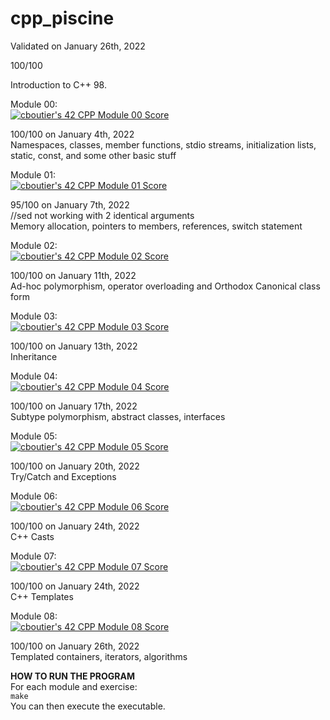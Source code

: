 # cpp_piscine

Validated on January 26th, 2022

100/100 

Introduction to C++ 98.  

Module 00:  
[![cboutier's 42 CPP Module 00 Score](https://badge42.vercel.app/api/v2/cl1f9y1k8000609jsc4a29jay/project/2449786)](https://github.com/JaeSeoKim/badge42)

100/100 on January 4th, 2022  
Namespaces, classes, member functions, stdio streams, initialization lists, static, const, and some other basic stuff  

Module 01:  
[![cboutier's 42 CPP Module 01 Score](https://badge42.vercel.app/api/v2/cl1f9y1k8000609jsc4a29jay/project/2450941)](https://github.com/JaeSeoKim/badge42)

95/100 on January 7th, 2022  
//sed not working with 2 identical arguments  
Memory allocation, pointers to members, references, switch statement

Module 02:  
[![cboutier's 42 CPP Module 02 Score](https://badge42.vercel.app/api/v2/cl1f9y1k8000609jsc4a29jay/project/2453741)](https://github.com/JaeSeoKim/badge42)

100/100 on January 11th, 2022  
Ad-hoc polymorphism, operator overloading and Orthodox Canonical class form

Module 03:  
[![cboutier's 42 CPP Module 03 Score](https://badge42.vercel.app/api/v2/cl1f9y1k8000609jsc4a29jay/project/2456991)](https://github.com/JaeSeoKim/badge42)

100/100 on January 13th, 2022  
Inheritance

Module 04:  
[![cboutier's 42 CPP Module 04 Score](https://badge42.vercel.app/api/v2/cl1f9y1k8000609jsc4a29jay/project/2458137)](https://github.com/JaeSeoKim/badge42)

100/100 on January 17th, 2022  
Subtype polymorphism, abstract classes, interfaces

Module 05:  
[![cboutier's 42 CPP Module 05 Score](https://badge42.vercel.app/api/v2/cl1f9y1k8000609jsc4a29jay/project/2462048)](https://github.com/JaeSeoKim/badge42)

100/100 on January 20th, 2022  
Try/Catch and Exceptions

Module 06:  
[![cboutier's 42 CPP Module 06 Score](https://badge42.vercel.app/api/v2/cl1f9y1k8000609jsc4a29jay/project/2465965)](https://github.com/JaeSeoKim/badge42)

100/100 on January 24th, 2022  
C++ Casts

Module 07:  
[![cboutier's 42 CPP Module 07 Score](https://badge42.vercel.app/api/v2/cl1f9y1k8000609jsc4a29jay/project/2467069)](https://github.com/JaeSeoKim/badge42)

100/100 on January 24th, 2022  
C++ Templates

Module 08:  
[![cboutier's 42 CPP Module 08 Score](https://badge42.vercel.app/api/v2/cl1f9y1k8000609jsc4a29jay/project/2468101)](https://github.com/JaeSeoKim/badge42)

100/100 on January 26th, 2022  
Templated containers, iterators, algorithms  


**HOW TO RUN THE PROGRAM**  
For each module and exercise:  
`make`  
You can then execute the executable.
